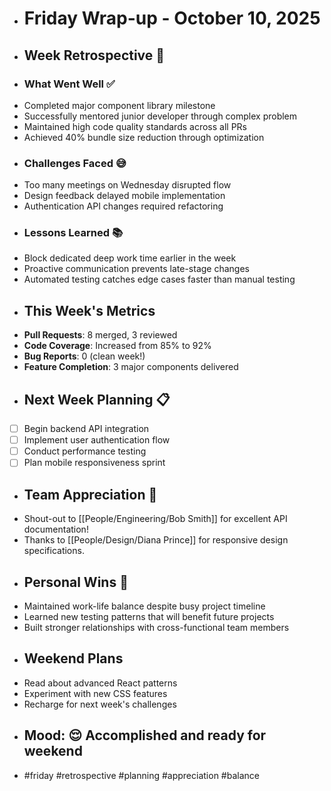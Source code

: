 - # Friday Wrap-up - October 10, 2025
- ## Week Retrospective 🔄
- ### What Went Well ✅
- Completed major component library milestone
- Successfully mentored junior developer through complex problem
- Maintained high code quality standards across all PRs
- Achieved 40% bundle size reduction through optimization
- ### Challenges Faced 😅
- Too many meetings on Wednesday disrupted flow
- Design feedback delayed mobile implementation
- Authentication API changes required refactoring
- ### Lessons Learned 📚
- Block dedicated deep work time earlier in the week
- Proactive communication prevents late-stage changes
- Automated testing catches edge cases faster than manual testing
- ## This Week's Metrics
- **Pull Requests**: 8 merged, 3 reviewed
- **Code Coverage**: Increased from 85% to 92%
- **Bug Reports**: 0 (clean week!)
- **Feature Completion**: 3 major components delivered
- ## Next Week Planning 📋
- [ ] Begin backend API integration
- [ ] Implement user authentication flow
- [ ] Conduct performance testing
- [ ] Plan mobile responsiveness sprint
- ## Team Appreciation 👏
- Shout-out to [[People/Engineering/Bob Smith]] for excellent API documentation!
- Thanks to [[People/Design/Diana Prince]] for responsive design specifications.
- ## Personal Wins 🎉
- Maintained work-life balance despite busy project timeline
- Learned new testing patterns that will benefit future projects
- Built stronger relationships with cross-functional team members
- ## Weekend Plans
- Read about advanced React patterns
- Experiment with new CSS features
- Recharge for next week's challenges
- ## Mood: 😌 Accomplished and ready for weekend
- #friday #retrospective #planning #appreciation #balance